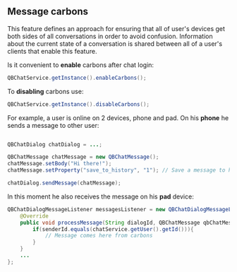 <span id="Message_carbons" class="on_page_navigation"></span>
## Message carbons
This feature defines an approach for ensuring that all of user's devices get both sides of all conversations in order to avoid confusion. Information about the current state of a conversation is shared between all of a user's clients that enable this feature.

Is it convenient to **enable** carbons after chat login:
```java
QBChatService.getInstance().enableCarbons();
```

To **disabling** carbons use:
```java
QBChatService.getInstance().disableCarbons();
```

For example, a user is online on 2 devices, phone and pad. On his **phone** he sends a message to other user:

```java

QBChatDialog chatDialog = ...;

QBChatMessage chatMessage = new QBChatMessage();
chatMessage.setBody("Hi there!");
chatMessage.setProperty("save_to_history", "1"); // Save a message to history

chatDialog.sendMessage(chatMessage);
```

In this moment he also receives the message on his **pad** device:
```java
QBChatDialogMessageListener messagesListener = new QBChatDialogMessageListener() {
    @Override
    public void processMessage(String dialogId, QBChatMessage qbChatMessage, Integer senderId) {
        if(senderId.equals(chatService.getUser().getId())){
            // Message comes here from carbons
        }
    }
    ...
};
```
